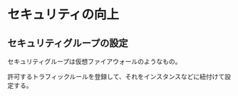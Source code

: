 # セキュリティの向上

## セキュリティグループの設定

セキュリティグループは仮想ファイアウォールのようなもの。

許可するトラフィックルールを登録して、それをインスタンスなどに紐付けて設定する。
